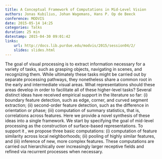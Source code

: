 ```yaml
---
title: A Conceptual Framework of Computations in Mid-Level Vision
authors: Jonas Kubilius, Johan Wagemans, Hans P. Op de Beeck
conference: MODVIS
date: 2015-05-14 14:25
categories: Talks
duration: 25 min
datestamp: 2015-04-30 09:01:42
links:
    url: http://docs.lib.purdue.edu/modvis/2015/session04/2/
    slides: slides.html
---
```


The goal of visual processing is to extract information necessary for a variety of tasks, such as grasping objects, navigating in scenes, and recognizing them. While ultimately these tasks might be carried out by separate processing pathways, they nonetheless share a common root in the early and intermediate visual areas. What representations should these areas develop in order to facilitate all of these higher-level tasks? Several distinct ideas have received empirical support in the literature so far: (i) boundary feature detection, such as edge, corner, and curved segment extraction; (ii) second-order feature detection, such as the difference in orientation or phase; (iii) computation of summary statistics, that is, correlations across features. Here we provide a novel synthesis of these ideas into a single framework. We start by specifying the goal of mid-level processing as the construction of surface-based representations. To support it , we propose three basic computations: (i) computation of feature similarity across local neighborhoods; (ii) pooling of highly similar features, and (iii) inference of new, more complex features. These computations are carried out hierarchically over increasingly larger receptive fields and refined via recurrent processes when necessary.
